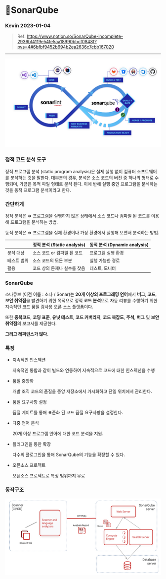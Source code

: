 # 📖SonarQube
### Kevin 2023-01-04
> Ref: https://www.notion.so/SonarQube-incomplete-2936bf4119e54fe5aa18990bbcf0848f?pvs=4#6bfbf9452b694b2ea2636c7cbb167020

---

<p align="center">
    <img src="./img/sonarqube_1.png" width="1000" >
</p>

### 정적 코드 분석 도구

정적 프로그램 분석 (static program analysis)은 실제 실행 없이 컴퓨터 소프트웨어를 분석하는 것을 말한다. 대부분의 경우, 분석은 소스 코드의 버전 중 하나의 형태로 수행되며, 가끔은 목적 파일 형태로 분석 된다. 이에 반해 실행 중인 프로그램을 분석하는 것을 동적 프로그램 분석이라고 한다.

### 간단하게

정적 분석은 ⇒ 프로그램을 실행하지 않은 상태에서 소스 코드나 컴파일 된 코드를 이용해 프로그램을 분석하는 방법.

동적 분석은 ⇒ 프로그램을 실제 환경이나 가상 환경에서 실행해 보면서 분석하는 방법.

|  | 정적 분석 (Static analysis) | 동적 분석 (Dynamic analysis) |
| --- | --- | --- |
| 분석 대상 | 소스 코드 or 컴파일 된 코드 | 프로그램 실행 환경 |
| 테스트 범위 | 소스 코드의 모든 부분 | 실행 가능한 경로 |
| 활용 | 코드 상의 문제나 실수를 찾음 | 테스트, 모니터 |

### SonarQube

소나큐브 (이전 이름 : 소나 / Sonar)는 **20개 이상의 프로그래밍 언어**에서 **버그**, **코드**, **보안 취약점**을 발견하기 위한 목적으로 정적 **코드 분석**으로 자동 리뷰를 수행하기 위한
지속적인 코드 품질 검사용 오픈 소스 플랫폼이다.

또한 **중복코드**, **코딩 표준**, **유닛 테스트**, **코드 커버리지**, **코드 복잡도**, **주석**, **버그** 및 **보안 취약점**의 보고서를 제공한다.

**그리고 레퍼런스가 많다.**

### 특징

- 지속적인 인스펙션

    지속적인 통합과 같이 빌드와 연동하여 지속적으로 코드에 대한 인스펙션을 수행

- 품질 중앙화

    개발 조직 코드의 품질을 중앙 저장소에서 가시화하고 단일 위치에서 관리한다.

- 품질 요구사항 설정

    품질 게이트를 통해 표준화 된 코드 품질 요구사항을 설정한다.

- 다중 언어 분석

    20개 이상 프로그램 언어에 대한 코드 분석을 지원.

- 플러그인을 통한 확장

    다수의 플로그인을 통해 SonarQube의 기능을 확장할 수 있다.

- 오픈소스 프로젝트

    오픈소스 프로젝트로 특정 범위까지 무료

### 동작구조

<p align="center">
    <img src="./img/sonarqube_2.png" width="1000" >
</p>

